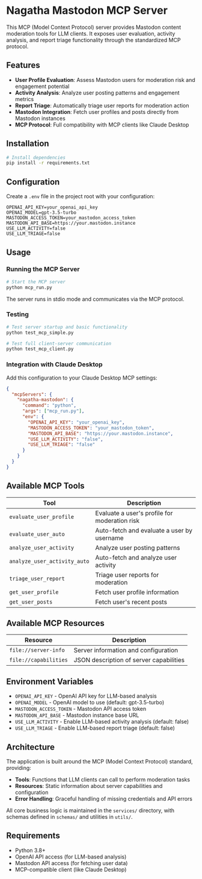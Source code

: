 # Nagatha Mastodon MCP Server

This MCP (Model Context Protocol) server provides Mastodon content moderation tools for LLM clients. It exposes user evaluation, activity analysis, and report triage functionality through the standardized MCP protocol.

## Features

- **User Profile Evaluation**: Assess Mastodon users for moderation risk and engagement potential
- **Activity Analysis**: Analyze user posting patterns and engagement metrics
- **Report Triage**: Automatically triage user reports for moderation action
- **Mastodon Integration**: Fetch user profiles and posts directly from Mastodon instances
- **MCP Protocol**: Full compatibility with MCP clients like Claude Desktop

## Installation

```bash
# Install dependencies
pip install -r requirements.txt
```

## Configuration

Create a `.env` file in the project root with your configuration:

```env
OPENAI_API_KEY=your_openai_api_key
OPENAI_MODEL=gpt-3.5-turbo
MASTODON_ACCESS_TOKEN=your_mastodon_access_token
MASTODON_API_BASE=https://your.mastodon.instance
USE_LLM_ACTIVITY=false
USE_LLM_TRIAGE=false
```

## Usage

### Running the MCP Server

```bash
# Start the MCP server
python mcp_run.py
```

The server runs in stdio mode and communicates via the MCP protocol.

### Testing

```bash
# Test server startup and basic functionality
python test_mcp_simple.py

# Test full client-server communication
python test_mcp_client.py
```

### Integration with Claude Desktop

Add this configuration to your Claude Desktop MCP settings:

```json
{
  "mcpServers": {
    "nagatha-mastodon": {
      "command": "python",
      "args": ["mcp_run.py"],
      "env": {
        "OPENAI_API_KEY": "your_openai_key",
        "MASTODON_ACCESS_TOKEN": "your_mastodon_token",
        "MASTODON_API_BASE": "https://your.mastodon.instance",
        "USE_LLM_ACTIVITY": "false",
        "USE_LLM_TRIAGE": "false"
      }
    }
  }
}
```

## Available MCP Tools

| Tool | Description |
|------|-------------|
| `evaluate_user_profile` | Evaluate a user's profile for moderation risk |
| `evaluate_user_auto` | Auto-fetch and evaluate a user by username |
| `analyze_user_activity` | Analyze user posting patterns |
| `analyze_user_activity_auto` | Auto-fetch and analyze user activity |
| `triage_user_report` | Triage user reports for moderation |
| `get_user_profile` | Fetch user profile information |
| `get_user_posts` | Fetch user's recent posts |

## Available MCP Resources

| Resource | Description |
|----------|-------------|
| `file://server-info` | Server information and configuration |
| `file://capabilities` | JSON description of server capabilities |

## Environment Variables

- `OPENAI_API_KEY` - OpenAI API key for LLM-based analysis
- `OPENAI_MODEL` - OpenAI model to use (default: gpt-3.5-turbo)
- `MASTODON_ACCESS_TOKEN` - Mastodon API access token
- `MASTODON_API_BASE` - Mastodon instance base URL
- `USE_LLM_ACTIVITY` - Enable LLM-based activity analysis (default: false)
- `USE_LLM_TRIAGE` - Enable LLM-based report triage (default: false)

## Architecture

The application is built around the MCP (Model Context Protocol) standard, providing:

- **Tools**: Functions that LLM clients can call to perform moderation tasks
- **Resources**: Static information about server capabilities and configuration
- **Error Handling**: Graceful handling of missing credentials and API errors

All core business logic is maintained in the `services/` directory, with schemas defined in `schemas/` and utilities in `utils/`.

## Requirements

- Python 3.8+
- OpenAI API access (for LLM-based analysis)
- Mastodon API access (for fetching user data)
- MCP-compatible client (like Claude Desktop)